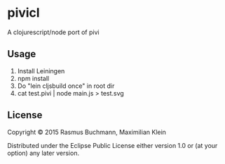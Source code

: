# pivicl

A clojurescript/node port of pivi

## Usage

1. Install Leiningen
2. npm install
3. Do "lein cljsbuild once" in root dir
4. cat test.pivi | node main.js > test.svg

## License

Copyright © 2015 Rasmus Buchmann, Maximilian Klein

Distributed under the Eclipse Public License either version 1.0 or (at
your option) any later version.
